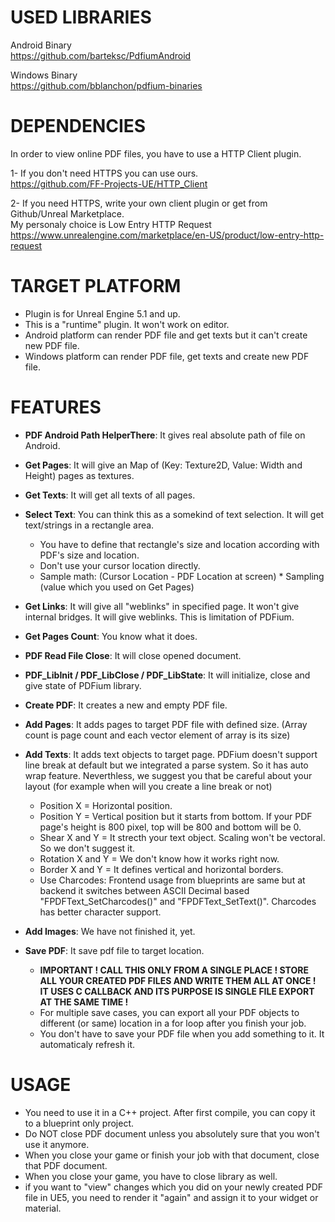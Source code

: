 # USED LIBRARIES
Android Binary<br />
https://github.com/barteksc/PdfiumAndroid

Windows Binary<br />
https://github.com/bblanchon/pdfium-binaries

# DEPENDENCIES
In order to view online PDF files, you have to use a HTTP Client plugin.<br />

1- If you don't need HTTPS you can use ours.<br />
https://github.com/FF-Projects-UE/HTTP_Client

2- If you need HTTPS, write your own client plugin or get from Github/Unreal Marketplace.<br />
My personaly choice is Low Entry HTTP Request<br />
https://www.unrealengine.com/marketplace/en-US/product/low-entry-http-request

# TARGET PLATFORM
* Plugin is for Unreal Engine 5.1 and up.
* This is a "runtime" plugin. It won't work on editor.
* Android platform can render PDF file and get texts but it can't create new PDF file.
* Windows platform can render PDF file, get texts and create new PDF file.

# FEATURES
* <b>PDF Android Path HelperThere</b>: It gives real absolute path of file on Android.

* <b>Get Pages</b>: It will give an Map of (Key: Texture2D, Value: Width and Height) pages as textures.

* <b>Get Texts</b>: It will get all texts of all pages.

* <b>Select Text</b>: You can think this as a somekind of text selection. It will get text/strings in a rectangle area.
	* You have to define that rectangle's size and location according with PDF's size and location.
	* Don't use your cursor location directly.
	* Sample math: (Cursor Location - PDF Location at screen) * Sampling (value which you used on Get Pages)

* <b>Get Links</b>: It will give all "weblinks" in specified page. It won't give internal bridges. It will give weblinks. This is limitation of PDFium.

* <b>Get Pages Count</b>: You know what it does.

* <b>PDF Read File Close</b>: It will close opened document.

* <b>PDF_LibInit / PDF_LibClose / PDF_LibState</b>: It will initialize, close and give state of PDFium library.

* <b>Create PDF</b>: It creates a new and empty PDF file.

* <b>Add Pages</b>: It adds pages to target PDF file with defined size. (Array count is page count and each vector element of array is its size)

* <b>Add Texts</b>: It adds text objects to target page. PDFium doesn't support line break at default but we integrated a parse system. So it has auto wrap feature. Neverthless, we suggest you that be careful about your layout (for example when will you create a line break or not)
	* Position X = Horizontal position.
	* Position Y = Vertical position but it starts from bottom. If your PDF page's height is 800 pixel, top will be 800 and bottom will be 0.
	* Shear X and Y = It strecth your text object. Scaling won't be vectoral. So we don't suggest it.
	* Rotation X and Y = We don't know how it works right now.
	* Border X and Y = It defines vertical and horizontal borders.
	* Use Charcodes: Frontend usage from blueprints are same but at backend it switches between ASCII Decimal based "FPDFText_SetCharcodes()" and "FPDFText_SetText()". Charcodes has better character support.
	
* <b>Add Images</b>: We have not finished it, yet.
* <b>Save PDF</b>: It save pdf file to target location.
	* <b>IMPORTANT ! CALL THIS ONLY FROM A SINGLE PLACE ! STORE ALL YOUR CREATED PDF FILES AND WRITE THEM ALL AT ONCE ! IT USES C CALLBACK AND ITS PURPOSE IS SINGLE FILE EXPORT AT THE SAME TIME !</b>
	* For multiple save cases, you can export all your PDF objects to different (or same) location in a for loop after you finish your job.
	* You don't have to save your PDF file when you add something to it. It automaticaly refresh it.

# USAGE
* You need to use it in a C++ project. After first compile, you can copy it to a blueprint only project.
* Do NOT close PDF document unless you absolutely sure that you won't use it anymore.
* When you close your game or finish your job with that document, close that PDF document.
* When you close your game, you have to close library as well.
* if you want to "view" changes which you did on your newly created PDF file in UE5, you need to render it "again" and assign it to your widget or material.
